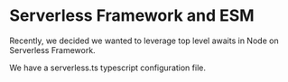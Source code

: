 # Serverless Framework and ESM

Recently, we decided we wanted to leverage top level awaits in Node on Serverless Framework.

We have a serverless.ts typescript configuration file.
